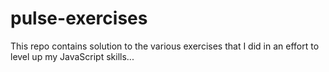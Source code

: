 # pulse-exercises

This repo contains solution to the various exercises that I did in an effort to level up my JavaScript skills...
